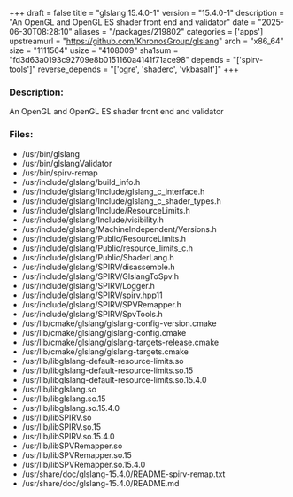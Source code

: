 +++
draft = false
title = "glslang 15.4.0-1"
version = "15.4.0-1"
description = "An OpenGL and OpenGL ES shader front end and validator"
date = "2025-06-30T08:28:10"
aliases = "/packages/219802"
categories = ['apps']
upstreamurl = "https://github.com/KhronosGroup/glslang"
arch = "x86_64"
size = "1111564"
usize = "4108009"
sha1sum = "fd3d63a0193c92709e8b0151160a4141f71ace98"
depends = "['spirv-tools']"
reverse_depends = "['ogre', 'shaderc', 'vkbasalt']"
+++
### Description: 
An OpenGL and OpenGL ES shader front end and validator

### Files: 
* /usr/bin/glslang
* /usr/bin/glslangValidator
* /usr/bin/spirv-remap
* /usr/include/glslang/build_info.h
* /usr/include/glslang/Include/glslang_c_interface.h
* /usr/include/glslang/Include/glslang_c_shader_types.h
* /usr/include/glslang/Include/ResourceLimits.h
* /usr/include/glslang/Include/visibility.h
* /usr/include/glslang/MachineIndependent/Versions.h
* /usr/include/glslang/Public/ResourceLimits.h
* /usr/include/glslang/Public/resource_limits_c.h
* /usr/include/glslang/Public/ShaderLang.h
* /usr/include/glslang/SPIRV/disassemble.h
* /usr/include/glslang/SPIRV/GlslangToSpv.h
* /usr/include/glslang/SPIRV/Logger.h
* /usr/include/glslang/SPIRV/spirv.hpp11
* /usr/include/glslang/SPIRV/SPVRemapper.h
* /usr/include/glslang/SPIRV/SpvTools.h
* /usr/lib/cmake/glslang/glslang-config-version.cmake
* /usr/lib/cmake/glslang/glslang-config.cmake
* /usr/lib/cmake/glslang/glslang-targets-release.cmake
* /usr/lib/cmake/glslang/glslang-targets.cmake
* /usr/lib/libglslang-default-resource-limits.so
* /usr/lib/libglslang-default-resource-limits.so.15
* /usr/lib/libglslang-default-resource-limits.so.15.4.0
* /usr/lib/libglslang.so
* /usr/lib/libglslang.so.15
* /usr/lib/libglslang.so.15.4.0
* /usr/lib/libSPIRV.so
* /usr/lib/libSPIRV.so.15
* /usr/lib/libSPIRV.so.15.4.0
* /usr/lib/libSPVRemapper.so
* /usr/lib/libSPVRemapper.so.15
* /usr/lib/libSPVRemapper.so.15.4.0
* /usr/share/doc/glslang-15.4.0/README-spirv-remap.txt
* /usr/share/doc/glslang-15.4.0/README.md
